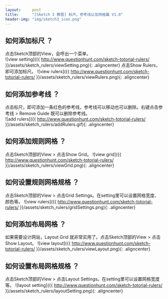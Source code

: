```yaml
---
layout:     post
title:      "[Sketch 3 教程] 标尺，参考线以及网格篇 V1.0"
header-img: "img/sketch3_icon.png"
---
```

## 如何添加标尺 ？
点击Sketch顶部的View，会呼出一个菜单。<br/>
![view setting]({{ http://www.questionhunt.com/sketch-totorial-rulers/ }}/assets/sketch_rulers/viewSetting.png){: .aligncenter}
点击Show Rulers，即可添加标尺。
![view rulers]({{ http://www.questionhunt.com/sketch-totorial-rulers/ }}/assets/sketch_rulers/viewRulers.png){: .aligncenter}

## 如何添加参考线 ？
点击标尺，即可添加一条红色的参考线，参考线可以移动也可以删除。右键点击参考线 > Remove Guide 既可以删除参考线。<br/>
![add rulers]({{ http://www.questionhunt.com/sketch-totorial-rulers/ }}/assets/sketch_rulers/addRulers.gif){: .aligncenter}

## 如何添加规则网格 ？
点击Sketch顶部的View > 点击Show Grid。
![view grid]({{ http://www.questionhunt.com/sketch-totorial-rulers/ }}/assets/sketch_rulers/viewGrid.png){: .aligncenter}

## 如何设置规则网格规格 ？
点击Sketch顶部的View > 点击Grid Settings。在setting里可以设置网格宽度、颜色等。
![view rulers]({{ http://www.questionhunt.com/sketch-totorial-rulers/ }}/assets/sketch_rulers/gridSettings.png){: .aligncenter}

## 如何添加布局网格 ？
如果需要设计网站，Layout Grid 就非常实用了。点击Sketch顶部的View > 点击Show Layout。
![view layout]({{ http://www.questionhunt.com/sketch-totorial-rulers/ }}/assets/sketch_rulers/viewLayout.png){: .aligncenter}

## 如何设置布局网格规格 ？
点击Sketch顶部的View > 点击Layout Settings。在setting里可以设置网格宽度等。
![layout setting]({{ http://www.questionhunt.com/sketch-totorial-rulers/ }}/assets/sketch_rulers/layoutSetting.png){: .aligncenter}
